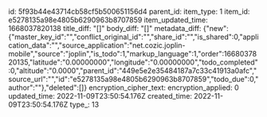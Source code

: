 id: 5f93b44e43714cb58cf5b500651156d4
parent_id: 
item_type: 1
item_id: e5278135a98e4805b6290963b8707859
item_updated_time: 1668037820138
title_diff: "[]"
body_diff: "[]"
metadata_diff: {"new":{"master_key_id":"","conflict_original_id":"","share_id":"","is_shared":0,"application_data":"","source_application":"net.cozic.joplin-mobile","source":"joplin","is_todo":1,"markup_language":1,"order":1668037820135,"latitude":"0.00000000","longitude":"0.00000000","todo_completed":0,"altitude":"0.0000","parent_id":"449e5e2e35484187a7c33c41913a0afc","source_url":"","id":"e5278135a98e4805b6290963b8707859","todo_due":0,"author":""},"deleted":[]}
encryption_cipher_text: 
encryption_applied: 0
updated_time: 2022-11-09T23:50:54.176Z
created_time: 2022-11-09T23:50:54.176Z
type_: 13